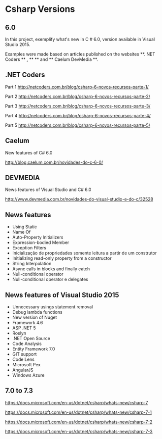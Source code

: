 # Csharp Versions

## 6.0

In this project, exemplify what's new in C # 6.0, version available in Visual Studio 2015.

Examples were made based on articles published on the websites **. NET Coders ** , ** ** and ** Caelum DevMedia **.

.NET Coders
-----------

Part 1
http://netcoders.com.br/blog/csharp-6-novos-recursos-parte-1/

Part 2
http://netcoders.com.br/blog/csharp-6-novos-recursos-parte-2/

Part 3
http://netcoders.com.br/blog/csharp-6-novos-recursos-parte-3/

Part 4
http://netcoders.com.br/blog/csharp-6-novos-recursos-parte-4/

Part 5
http://netcoders.com.br/blog/csharp-6-novos-recursos-parte-5/

Caelum
------
New features of C# 6.0

http://blog.caelum.com.br/novidades-do-c-6-0/


DEVMEDIA
--------
News features of Visual Studio and C# 6.0

http://www.devmedia.com.br/novidades-do-visual-studio-e-do-c/32528

News features
-------------------

 - Using Static
 - Name Of
 - Auto-Property Initializers
 - Expression-bodied Member
 - Exception Filters
 - Inicialização de propriedades somente leitura a partir de um construtor
 - Initializing read-only property from a constructor
 - String Interpolation
 - Async calls in blocks and finally catch
 - Null-conditional operator
 - Null-conditional operator e delegates

News features of Visual Studio 2015
-----------------

 - Unnecessary usings statement removal 
 - Debug lambda functions
 - New version of Nuget
 - Framework 4.6
 - ASP .NET 5
 - Roslyn
 - .NET Open Source
 - Code Analysis
 - Entity Framework 7.0
 - GIT support
 - Code Lens
 - Microsoft Pex
 - AngularJS
 - Windows Azure

## 7.0 to 7.3

https://docs.microsoft.com/en-us/dotnet/csharp/whats-new/csharp-7

https://docs.microsoft.com/en-us/dotnet/csharp/whats-new/csharp-7-1

https://docs.microsoft.com/en-us/dotnet/csharp/whats-new/csharp-7-2

https://docs.microsoft.com/en-us/dotnet/csharp/whats-new/csharp-7-3